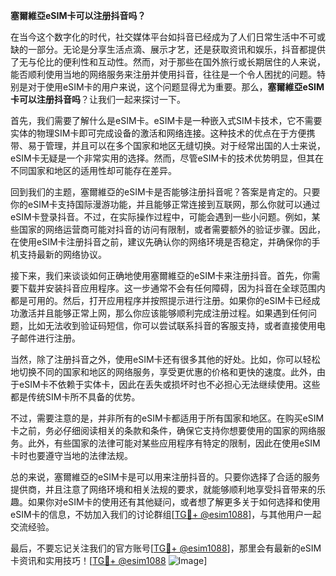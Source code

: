 **塞爾維亞eSIM卡可以注册抖音吗？**

在当今这个数字化的时代，社交媒体平台如抖音已经成为了人们日常生活中不可或缺的一部分。无论是分享生活点滴、展示才艺，还是获取资讯和娱乐，抖音都提供了无与伦比的便利性和互动性。然而，对于那些在国外旅行或长期居住的人来说，能否顺利使用当地的网络服务来注册并使用抖音，往往是一个令人困扰的问题。特别是对于使用eSIM卡的用户来说，这个问题显得尤为重要。那么，**塞爾維亞eSIM卡可以注册抖音吗**？让我们一起来探讨一下。

首先，我们需要了解什么是eSIM卡。eSIM卡是一种嵌入式SIM卡技术，它不需要实体的物理SIM卡即可完成设备的激活和网络连接。这种技术的优点在于方便携带、易于管理，并且可以在多个国家和地区无缝切换。对于经常出国的人士来说，eSIM卡无疑是一个非常实用的选择。然而，尽管eSIM卡的技术优势明显，但其在不同国家和地区的适用性却可能存在差异。

回到我们的主题，塞爾維亞的eSIM卡是否能够注册抖音呢？答案是肯定的。只要你的eSIM卡支持国际漫游功能，并且能够正常连接到互联网，那么你就可以通过eSIM卡登录抖音。不过，在实际操作过程中，可能会遇到一些小问题。例如，某些国家的网络运营商可能对抖音的访问有限制，或者需要额外的验证步骤。因此，在使用eSIM卡注册抖音之前，建议先确认你的网络环境是否稳定，并确保你的手机支持最新的网络协议。

接下来，我们来谈谈如何正确地使用塞爾維亞的eSIM卡来注册抖音。首先，你需要下载并安装抖音应用程序。这一步通常不会有任何障碍，因为抖音在全球范围内都是可用的。然后，打开应用程序并按照提示进行注册。如果你的eSIM卡已经成功激活并且能够正常上网，那么你应该能够顺利完成注册过程。如果遇到任何问题，比如无法收到验证码短信，你可以尝试联系抖音的客服支持，或者直接使用电子邮件进行注册。

当然，除了注册抖音之外，使用eSIM卡还有很多其他的好处。比如，你可以轻松地切换不同的国家和地区的网络服务，享受更优惠的价格和更快的速度。此外，由于eSIM卡不依赖于实体卡，因此在丢失或损坏时也不必担心无法继续使用。这些都是传统SIM卡所不具备的优势。

不过，需要注意的是，并非所有的eSIM卡都适用于所有国家和地区。在购买eSIM卡之前，务必仔细阅读相关的条款和条件，确保它支持你想要使用的国家的网络服务。此外，有些国家的法律可能对某些应用程序有特定的限制，因此在使用eSIM卡时也要遵守当地的法律法规。

总的来说，塞爾維亞的eSIM卡是可以用来注册抖音的。只要你选择了合适的服务提供商，并且注意了网络环境和相关法规的要求，就能够顺利地享受抖音带来的乐趣。如果你对eSIM卡的使用还有其他疑问，或者想了解更多关于如何选择和使用eSIM卡的信息，不妨加入我们的讨论群组[[TG💪+ @esim1088](https://t.me/s/esim1088)]，与其他用户一起交流经验。

最后，不要忘记关注我们的官方账号[[TG💪+ @esim1088](https://t.me/s/esim1088)]，那里会有最新的eSIM卡资讯和实用技巧！[[TG💪+ @esim1088](https://t.me/s/esim1088) ![Image](https://i.postimg.cc/4NQfJmqS/Snipaste-2025-05-13-00-14-12.png)]